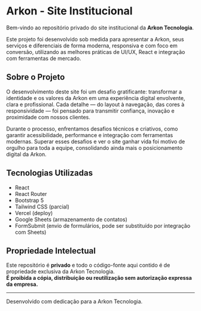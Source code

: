 # Arkon - Site Institucional

Bem-vindo ao repositório privado do site institucional da **Arkon Tecnologia**.

Este projeto foi desenvolvido sob medida para apresentar a Arkon, seus serviços e diferenciais de forma moderna, responsiva e com foco em conversão, utilizando as melhores práticas de UI/UX, React e integração com ferramentas de mercado.

## Sobre o Projeto

O desenvolvimento deste site foi um desafio gratificante: transformar a identidade e os valores da Arkon em uma experiência digital envolvente, clara e profissional. Cada detalhe — do layout à navegação, das cores à responsividade — foi pensado para transmitir confiança, inovação e proximidade com nossos clientes.

Durante o processo, enfrentamos desafios técnicos e criativos, como garantir acessibilidade, performance e integração com ferramentas modernas. Superar esses desafios e ver o site ganhar vida foi motivo de orgulho para toda a equipe, consolidando ainda mais o posicionamento digital da Arkon.

## Tecnologias Utilizadas
- React
- React Router
- Bootstrap 5
- Tailwind CSS (parcial)
- Vercel (deploy)
- Google Sheets (armazenamento de contatos)
- FormSubmit (envio de formulários, pode ser substituído por integração com Sheets)

## Propriedade Intelectual

Este repositório é **privado** e todo o código-fonte aqui contido é de propriedade exclusiva da Arkon Tecnologia.  
**É proibida a cópia, distribuição ou reutilização sem autorização expressa da empresa.**

---

Desenvolvido com dedicação para a Arkon Tecnologia.